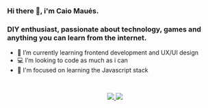 ### Hi there :vulcan_salute:, i'm Caio Maués.

### DIY enthusiast, passionate about technology, games and anything you can learn from the internet.

- 🌱 I’m currently learning frontend development and UX/UI design
- 💻 I’m looking to code as much as i can
- 🧠 I'm focused on learning the Javascript stack


<br>


<p align='center'>

 <a href="https://www.linkedin.com/in/caiovmaues/">
    <img src="https://img.shields.io/badge/instagram-%23E4405F.svg?&style=for-the-badge&logo=instagram&logoColor=white" />        
  </a>
  
  <a href="https://www.linkedin.com/in/caiovmaues/">
    <img src="https://img.shields.io/badge/linkedin-%230077B5.svg?&style=for-the-badge&logo=linkedin&logoColor=white" />
  </a>
  
 </p>
